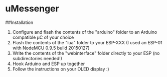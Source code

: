 # uMessenger
##Installation
1. Configure and flash the contents of the "arduino" folder to an Arduino compatible µC of your choice
2. Flash the contents of the "lua" folder to your ESP-XXX (I used an ESP-01 with NodeMCU 0.9.5 build 20150127)
3. Write the contents of the "webinterface" folder directly to your ESP (no subdirectories needed!)
4. Hook Arduino and ESP up together
5. Follow the instructions on your OLED display :)
